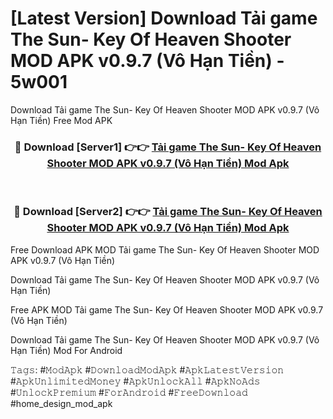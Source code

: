 # [Latest Version] Download Tải game The Sun- Key Of Heaven Shooter MOD APK v0.9.7 (Vô Hạn Tiền) - 5w001

Download Tải game The Sun- Key Of Heaven Shooter MOD APK v0.9.7 (Vô Hạn Tiền) Free Mod APK

<div align="center">
<h3>🔴 Download [Server1] 👉👉 <a href="https://apk-comot.site?title=Tải_game_The_Sun-_Key_Of_Heaven_Shooter_MOD_APK_v0.9.7_(Vô_Hạn_Tiền)">Tải game The Sun- Key Of Heaven Shooter MOD APK v0.9.7 (Vô Hạn Tiền) Mod Apk</a></h3><br>

<h3>🔴 Download [Server2] 👉👉 <a href="https://apk-comot.site?title=Tải_game_The_Sun-_Key_Of_Heaven_Shooter_MOD_APK_v0.9.7_(Vô_Hạn_Tiền)">Tải game The Sun- Key Of Heaven Shooter MOD APK v0.9.7 (Vô Hạn Tiền) Mod Apk</a></h3>
</div>


Free Download APK MOD Tải game The Sun- Key Of Heaven Shooter MOD APK v0.9.7 (Vô Hạn Tiền)

Download Tải game The Sun- Key Of Heaven Shooter MOD APK v0.9.7 (Vô Hạn Tiền) 

Free APK MOD Tải game The Sun- Key Of Heaven Shooter MOD APK v0.9.7 (Vô Hạn Tiền) 

Download Tải game The Sun- Key Of Heaven Shooter MOD APK v0.9.7 (Vô Hạn Tiền) Mod For Android

𝚃𝚊𝚐𝚜: #𝙼𝚘𝚍𝙰𝚙𝚔 #𝙳𝚘𝚠𝚗𝚕𝚘𝚊𝚍𝙼𝚘𝚍𝙰𝚙𝚔 #𝙰𝚙𝚔𝙻𝚊𝚝𝚎𝚜𝚝𝚅𝚎𝚛𝚜𝚒𝚘𝚗 #𝙰𝚙𝚔𝚄𝚗𝚕𝚒𝚖𝚒𝚝𝚎𝚍𝙼𝚘𝚗𝚎𝚢 #𝙰𝚙𝚔𝚄𝚗𝚕𝚘𝚌𝚔𝙰𝚕𝚕 #𝙰𝚙𝚔𝙽𝚘𝙰𝚍𝚜 #𝚄𝚗𝚕𝚘𝚌𝚔𝙿𝚛𝚎𝚖𝚒𝚞𝚖 #𝙵𝚘𝚛𝙰𝚗𝚍𝚛𝚘𝚒𝚍 #𝙵𝚛𝚎𝚎𝙳𝚘𝚠𝚗𝚕𝚘𝚊𝚍 #home_design_mod_apk